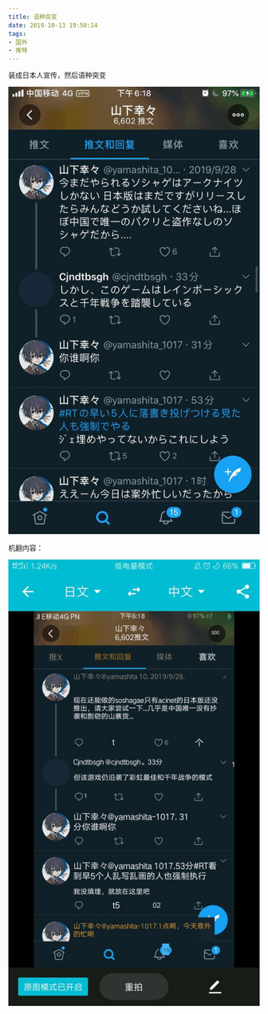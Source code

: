 ```yaml
---
title: 语种突变
date: 2019-10-13 19:50:14
tags:
- 国外
- 推特
---
```


装成日本人宣传，然后语种突变

![](2019-10-13-19-50/01.jpg)

机翻内容：

![](2019-10-13-19-50/02.jpg)
